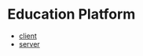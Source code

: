 Education Platform
========================================================================

* [client](client)
* [server](server)